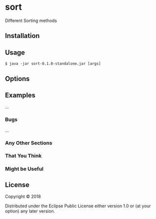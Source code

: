 # sort

Different Sorting methods
## Installation


## Usage


    $ java -jar sort-0.1.0-standalone.jar [args]

## Options


## Examples

...

### Bugs

...

### Any Other Sections
### That You Think
### Might be Useful

## License

Copyright © 2018 

Distributed under the Eclipse Public License either version 1.0 or (at
your option) any later version.
